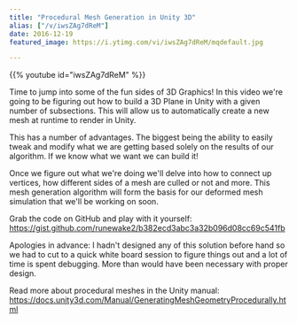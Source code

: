 ```yaml
---
title: "Procedural Mesh Generation in Unity 3D"
alias: ["/v/iwsZAg7dReM"]
date: 2016-12-19
featured_image: https://i.ytimg.com/vi/iwsZAg7dReM/mqdefault.jpg

---
```


{{% youtube id="iwsZAg7dReM" %}}

Time to jump into some of the fun sides of 3D Graphics! In this video we're going to be figuring out how to build a 3D Plane in Unity with a given number of subsections. This will allow us to automatically create a new mesh at runtime to render in Unity.

This has a number of advantages. The biggest being the ability to easily tweak and modify what we are getting based solely on the results of our algorithm. If we know what we want we can build it!

Once we figure out what we're doing we'll delve into how to connect up vertices, how different sides of a mesh are culled or not and more. This mesh generation algorithm will form the basis for our deformed mesh simulation that we'll be working on soon.

Grab the code on GitHub and play with it yourself: https://gist.github.com/runewake2/b382ecd3abc3a32b096d08cc69c541fb

Apologies in advance: I hadn't designed any of this solution before hand so we had to cut to a quick white board session to figure things out and a lot of time is spent debugging. More than would have been necessary with proper design.

Read more about procedural meshes in the Unity manual: https://docs.unity3d.com/Manual/GeneratingMeshGeometryProcedurally.html